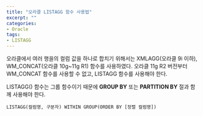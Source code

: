 ```yaml
---
title: "오라클 LISTAGG 함수 사용법"
excerpt: ""
categories:
- Oracle
tags:
- LISTAGG
---
```


오라클에서 여러 행을의 컬럼 값을 하나로 합치기 위해서는 XMLAGG(오라클 9i 이하), WM_CONCAT(오라클 10g~11g R1) 함수를 사용하였다. 오라클 11g R2 버전부터 WM_CONCAT 함수를 사용할 수 없고, LISTAGG 함수를 사용해야 한다.



LISTAGG() 함수는 그룹 함수이기 때문에 **GROUP BY** 또는 **PARTITION BY** 절과 함께 사용해야 한다.

`LISTAGG(컬럼명, 구분자) WITHIN GROUP(ORDER BY [정렬 컬럼명])`

